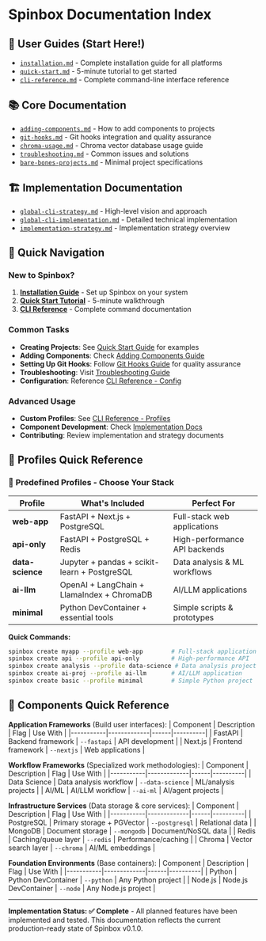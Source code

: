 # Spinbox Documentation Index

## 🚀 User Guides (Start Here!)
- [`installation.md`](./installation.md) - Complete installation guide for all platforms
- [`quick-start.md`](./quick-start.md) - 5-minute tutorial to get started
- [`cli-reference.md`](./cli-reference.md) - Complete command-line interface reference

## 📚 Core Documentation  
- [`adding-components.md`](./adding-components.md) - How to add components to projects
- [`git-hooks.md`](./git-hooks.md) - Git hooks integration and quality assurance
- [`chroma-usage.md`](./chroma-usage.md) - Chroma vector database usage guide
- [`troubleshooting.md`](./troubleshooting.md) - Common issues and solutions
- [`bare-bones-projects.md`](./bare-bones-projects.md) - Minimal project specifications

## 🏗️ Implementation Documentation
- [`global-cli-strategy.md`](./global-cli-strategy.md) - High-level vision and approach
- [`global-cli-implementation.md`](./global-cli-implementation.md) - Detailed technical implementation
- [`implementation-strategy.md`](./implementation-strategy.md) - Implementation strategy overview

## 🎯 Quick Navigation

### New to Spinbox?
1. **[Installation Guide](./installation.md)** - Set up Spinbox on your system
2. **[Quick Start Tutorial](./quick-start.md)** - 5-minute walkthrough 
3. **[CLI Reference](./cli-reference.md)** - Complete command documentation

### Common Tasks
- **Creating Projects**: See [Quick Start Guide](./quick-start.md) for examples
- **Adding Components**: Check [Adding Components Guide](./adding-components.md)
- **Setting Up Git Hooks**: Follow [Git Hooks Guide](./git-hooks.md) for quality assurance
- **Troubleshooting**: Visit [Troubleshooting Guide](./troubleshooting.md)
- **Configuration**: Reference [CLI Reference - Config](./cli-reference.md#spinbox-config)

### Advanced Usage
- **Custom Profiles**: See [CLI Reference - Profiles](./cli-reference.md#templates)
- **Component Development**: Check [Implementation Docs](./global-cli-implementation.md)
- **Contributing**: Review implementation and strategy documents

## 🎯 Profiles Quick Reference

### 🎯 **Predefined Profiles - Choose Your Stack**

| Profile | What's Included | Perfect For |
|---------|-----------------|-------------|
| **web-app** | FastAPI + Next.js + PostgreSQL | Full-stack web applications |
| **api-only** | FastAPI + PostgreSQL + Redis | High-performance API backends |
| **data-science** | Jupyter + pandas + scikit-learn + PostgreSQL | Data analysis & ML workflows |
| **ai-llm** | OpenAI + LangChain + LlamaIndex + ChromaDB | AI/LLM applications |
| **minimal** | Python DevContainer + essential tools | Simple scripts & prototypes |

**Quick Commands:**
```bash
spinbox create myapp --profile web-app        # Full-stack application
spinbox create api --profile api-only         # High-performance API
spinbox create analysis --profile data-science # Data analysis project
spinbox create ai-proj --profile ai-llm       # AI/LLM application
spinbox create basic --profile minimal        # Simple Python project
```

## 🔧 Components Quick Reference

**Application Frameworks** (Build user interfaces):
| Component | Description | Flag | Use With |
|-----------|-------------|------|----------|
| FastAPI | Backend framework | `--fastapi` | API development |
| Next.js | Frontend framework | `--nextjs` | Web applications |

**Workflow Frameworks** (Specialized work methodologies):
| Component | Description | Flag | Use With |
|-----------|-------------|------|----------|
| Data Science | Data analysis workflow | `--data-science` | ML/analysis projects |
| AI/ML | AI/LLM workflow | `--ai-ml` | AI/agent projects |

**Infrastructure Services** (Data storage & core services):
| Component | Description | Flag | Use With |
|-----------|-------------|------|----------|
| PostgreSQL | Primary storage + PGVector | `--postgresql` | Relational data |
| MongoDB | Document storage | `--mongodb` | Document/NoSQL data |
| Redis | Caching/queue layer | `--redis` | Performance/caching |
| Chroma | Vector search layer | `--chroma` | AI/ML embeddings |

**Foundation Environments** (Base containers):
| Component | Description | Flag | Use With |
|-----------|-------------|------|----------|
| Python | Python DevContainer | `--python` | Any Python project |
| Node.js | Node.js DevContainer | `--node` | Any Node.js project |

---

**Implementation Status: ✅ Complete** - All planned features have been implemented and tested. This documentation reflects the current production-ready state of Spinbox v0.1.0.